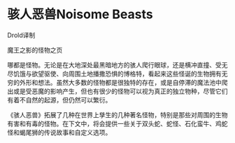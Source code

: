 # 骇人恶兽Noisome Beasts

Drold译制

魔王之影的怪物之页

哪都是怪物。无论是在大地深处最黑暗地方的骇人爬行眼球，还是横冲直撞、受无尽饥饿与欲望驱使、向周围土地播撒恐惧的博格特，看起来这些怪诞的生物拥有无穷的外形和想法。虽然大多数的怪物都是很独特的存在，或是自停滞的魔法池中爬出或是受恶魔的影响产生，但也有很少的怪物可以视为真正的独立物种，尽管它们有着不自然的起源，但仍然可以繁衍。

《骇人恶兽》拓展了几种在世界上孳生的几种著名怪物，特别是那些对周围的生物有害和有毒的怪物。在下文中，将会提供一些关于双头蛇、蛇怪、石化蛮牛、鸡蛇怪和蝎尾狮的传说故事和自定义选项。
